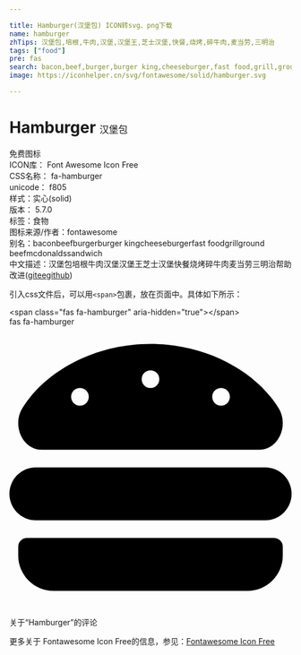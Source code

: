 ```yaml
---

title: Hamburger(汉堡包) ICON转svg、png下载
name: hamburger
zhTips: 汉堡包,培根,牛肉,汉堡,汉堡王,芝士汉堡,快餐,烧烤,碎牛肉,麦当劳,三明治
tags: ["food"]
pre: fas
search: bacon,beef,burger,burger king,cheeseburger,fast food,grill,ground beef,mcdonalds,sandwich
image: https://iconhelper.cn/svg/fontawesome/solid/hamburger.svg

---
```


# Hamburger  <small style="font-size: 60%;font-weight: 100">汉堡包</small>


<div class="detail-page">
<p>
<span><span class="badge-success badge">免费图标</span> </span>
<br/>
<span>
ICON库：
<span class="badge-secondary badge">Font Awesome Icon Free</span> 
</span>
<br/>
<span>
CSS名称：
<span class="badge-secondary badge">fa-hamburger</span> 
</span>
<br/>
<span>
unicode：
<span class="badge-secondary badge">f805</span> 
<copy-btn content='f805' btn-title=""></copy-btn>
<copy-btn :content='String.fromCodePoint(parseInt("f805", 16))' btn-title="复制U"></copy-btn>
</span><br/><span>样式：<span class="badge-light badge">实心(solid)</span></span>
<br/>
<span>
版本：
<span class="badge-secondary badge">5.7.0</span> 
</span><br/><span>标签：<span class="badge-light badge"><router-link to="/tags/food.html">食物</router-link></span></span>
<br/>
<span>图标来源/作者：<span class="badge-light badge">fontawesome</span></span> 
<br/>
<span>别名：<span class="badge-light badge">bacon</span><span class="badge-light badge">beef</span><span class="badge-light badge">burger</span><span class="badge-light badge">burger king</span><span class="badge-light badge">cheeseburger</span><span class="badge-light badge">fast food</span><span class="badge-light badge">grill</span><span class="badge-light badge">ground beef</span><span class="badge-light badge">mcdonalds</span><span class="badge-light badge">sandwich</span></span><br/><span class="zh-detail">中文描述：<span class="badge-primary badge">汉堡包</span><span class="badge-primary badge">培根</span><span class="badge-primary badge">牛肉</span><span class="badge-primary badge">汉堡</span><span class="badge-primary badge">汉堡王</span><span class="badge-primary badge">芝士汉堡</span><span class="badge-primary badge">快餐</span><span class="badge-primary badge">烧烤</span><span class="badge-primary badge">碎牛肉</span><span class="badge-primary badge">麦当劳</span><span class="badge-primary badge">三明治</span><span class="help-link"><span>帮助改进</span>(<a href="https://gitee.com/liuwave/icon-helper/edit/master/json/fontawesome/solid/hamburger.json" target="_blank" rel="noopener noreferrer">gitee</a><a href="https://github.com/liuwave/icon-helper/edit/master/json/fontawesome/solid/hamburger.json" target="_blank" rel="noopener noreferrer">github</a></span>)</span><br/>
</p>
</div>
<div class="alert alert-dark">
  <i class="fas fa-hamburger fa-xs"></i>
  <i class="fas fa-hamburger fa-sm"></i>
  <i class="fas fa-hamburger fa-lg"></i>
  <i class="fas fa-hamburger fa-2x"></i>
  <i class="fas fa-hamburger fa-3x"></i>
  <i class="fas fa-hamburger fa-5x"></i>
  <i class="fas fa-hamburger fa-7x"></i>
</div>
<div>
  <p>引入css文件后，可以用<code>&lt;span&gt;</code>包裹，放在页面中。具体如下所示：    
  </p>
  <div class="alert alert-primary" style="font-size: 14px">
    &lt;span class="fas fa-hamburger" aria-hidden="true"&gt;&lt;/span&gt;
    <copy-btn content='<span class="fas fa-hamburger" aria-hidden="true"></span>'></copy-btn>
  </div>
  <div class="alert alert-secondary">
    <i class="fas fa-hamburger"
    style="font-size: 24px"
    aria-hidden="true"></i> fas fa-hamburger
    <copy-btn content="fas fa-hamburger" btn-title="复制图标名称"></copy-btn>
  </div>
</div>
<div id="svg" class="svg-wrap">
<svg xmlns="http://www.w3.org/2000/svg" viewBox="0 0 512 512"><path d="M464 256H48a48 48 0 0 0 0 96h416a48 48 0 0 0 0-96zm16 128H32a16 16 0 0 0-16 16v16a64 64 0 0 0 64 64h352a64 64 0 0 0 64-64v-16a16 16 0 0 0-16-16zM58.64 224h394.72c34.57 0 54.62-43.9 34.82-75.88C448 83.2 359.55 32.1 256 32c-103.54.1-192 51.2-232.18 116.11C4 180.09 24.07 224 58.64 224zM384 112a16 16 0 1 1-16 16 16 16 0 0 1 16-16zM256 80a16 16 0 1 1-16 16 16 16 0 0 1 16-16zm-128 32a16 16 0 1 1-16 16 16 16 0 0 1 16-16z"/></svg>
</div>
<detail full-name='fa-hamburger'></detail>

<Vssue title="关于“Hamburger”的评论" >关于“Hamburger”的评论</Vssue>
    
<div><p>更多关于  Fontawesome Icon Free的信息，参见：<a target="_blank" href="https://iconhelper.cn/fontawesome.html">Fontawesome Icon Free</a>
</p></div>
